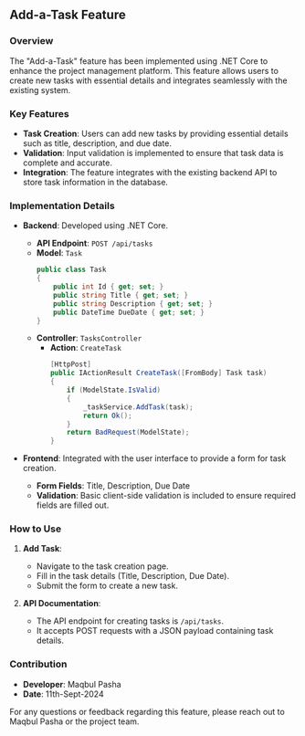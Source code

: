 
## Add-a-Task Feature

### Overview

The "Add-a-Task" feature has been implemented using .NET Core to enhance the project management platform. This feature allows users to create new tasks with essential details and integrates seamlessly with the existing system.

### Key Features

- **Task Creation**: Users can add new tasks by providing essential details such as title, description, and due date.
- **Validation**: Input validation is implemented to ensure that task data is complete and accurate.
- **Integration**: The feature integrates with the existing backend API to store task information in the database.

### Implementation Details

- **Backend**: Developed using .NET Core.
  - **API Endpoint**: `POST /api/tasks`
  - **Model**: `Task`
    ```csharp
    public class Task
    {
        public int Id { get; set; }
        public string Title { get; set; }
        public string Description { get; set; }
        public DateTime DueDate { get; set; }
    }
    ```
  - **Controller**: `TasksController`
    - **Action**: `CreateTask`
      ```csharp
      [HttpPost]
      public IActionResult CreateTask([FromBody] Task task)
      {
          if (ModelState.IsValid)
          {
              _taskService.AddTask(task);
              return Ok();
          }
          return BadRequest(ModelState);
      }
      ```

- **Frontend**: Integrated with the user interface to provide a form for task creation.
  - **Form Fields**: Title, Description, Due Date
  - **Validation**: Basic client-side validation is included to ensure required fields are filled out.

### How to Use

1. **Add Task**:
   - Navigate to the task creation page.
   - Fill in the task details (Title, Description, Due Date).
   - Submit the form to create a new task.

2. **API Documentation**:
   - The API endpoint for creating tasks is `/api/tasks`.
   - It accepts POST requests with a JSON payload containing task details.

### Contribution

- **Developer**: Maqbul Pasha
- **Date**: 11th-Sept-2024

For any questions or feedback regarding this feature, please reach out to Maqbul Pasha or the project team.
